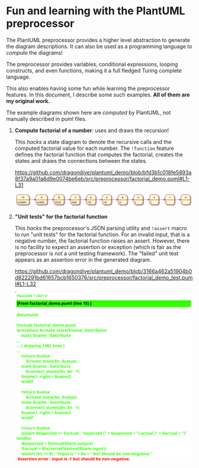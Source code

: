 # Fun and learning with the PlantUML preprocessor

The PlantUML preprocessor provides a higher level abstraction to generate the diagram
descriptions. It can also be used as a programming language to _compute_ the diagrams!

The preprocessor provides variables, conditional expressions, looping constructs, and
even functions, making it a full fledged Turing complete language.

This also enables having some fun while learning the preprocessor features. In this
document, I describe some such examples. **All of them are my original work.**

The example diagrams shown here are _computed_ by PlantUML, not manually described in
puml files.

1. **Compute factorial of a number**: uses and draws the recursion!

   This _hacks_ a state diagram to denote the recursive calls and the computed
   factorial value for each number. The `!function` feature defines the factorial
   function that computes the factorial, creates the states and draws the connections
   between the states.

   https://github.com/dragondive/plantuml_demo/blob/bfd3b1c018fe5893a8f37a9a01a6d9e0074be6eb/src/preprocessor/factorial_demo.puml#L1-L31

   ![State Diagram hack showing factorial computation](diagrams/factorial_demo.svg)

2. **"Unit tests" for the factorial function**

   This _hacks_ the preprocessor's JSON parsing utility and `!assert` macro to run
   "unit tests" for the factorial function. For an invalid input, that is a negative
   number, the factorial function raises an assert. However, there is no facility to
   expect an assertion or exception (which is fair as the preprocessor is not a unit
   testing framework). The "failed" unit test appears as an assertion error in the
   generated diagram.

   https://github.com/dragondive/plantuml_demo/blob/3166a462a51904b0d822291bd61657bcb1650376/src/preprocessor/factorial_demo_test.puml#L1-L32

   ![Hack showing unit testing of factorial function](diagrams/factorial_demo_test.svg)

